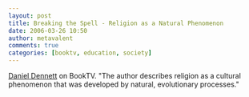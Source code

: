 ```yaml
---
layout: post
title: Breaking the Spell - Religion as a Natural Phenomenon
date: 2006-03-26 10:50
author: metavalent
comments: true
categories: [booktv, education, society]
---
```

<a href="https://booktv.org/General/index.asp?segID=6774&amp;schedID=420">Daniel Dennett</a> on BookTV. "The author describes religion as a cultural phenomenon that was developed by natural, evolutionary processes."

